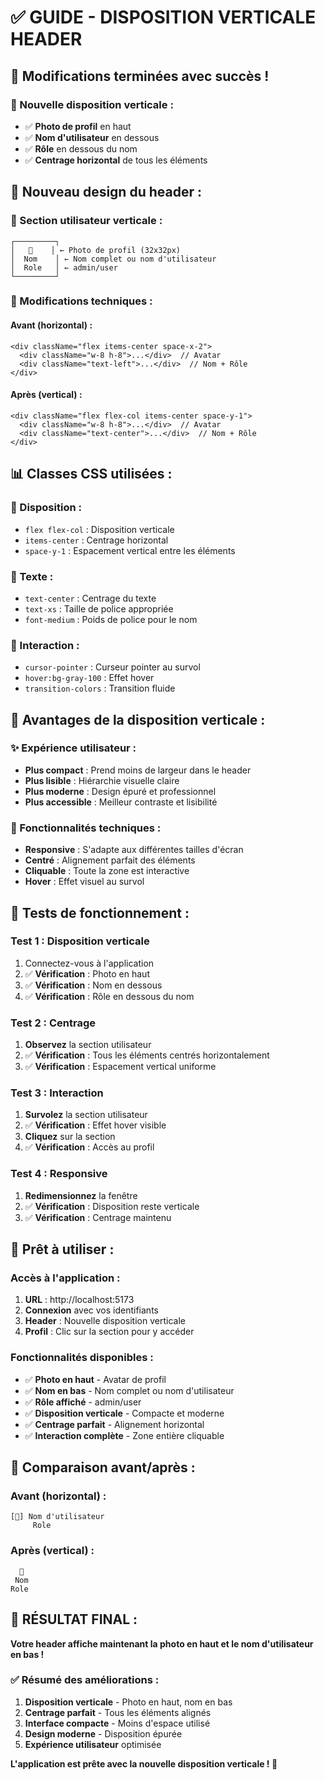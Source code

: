 # ✅ **GUIDE - DISPOSITION VERTICALE HEADER**

## 🎉 **Modifications terminées avec succès !**

### **📐 Nouvelle disposition verticale :**
- ✅ **Photo de profil** en haut
- ✅ **Nom d'utilisateur** en dessous
- ✅ **Rôle** en dessous du nom
- ✅ **Centrage horizontal** de tous les éléments

## 🎨 **Nouveau design du header :**

### **👤 Section utilisateur verticale :**
```
┌─────────┐
│   👤    │ ← Photo de profil (32x32px)
│  Nom    │ ← Nom complet ou nom d'utilisateur
│  Role   │ ← admin/user
└─────────┘
```

### **🔧 Modifications techniques :**

#### **Avant (horizontal) :**
```tsx
<div className="flex items-center space-x-2">
  <div className="w-8 h-8">...</div>  // Avatar
  <div className="text-left">...</div>  // Nom + Rôle
</div>
```

#### **Après (vertical) :**
```tsx
<div className="flex flex-col items-center space-y-1">
  <div className="w-8 h-8">...</div>  // Avatar
  <div className="text-center">...</div>  // Nom + Rôle
</div>
```

## 📊 **Classes CSS utilisées :**

### **🎯 Disposition :**
- `flex flex-col` : Disposition verticale
- `items-center` : Centrage horizontal
- `space-y-1` : Espacement vertical entre les éléments

### **📝 Texte :**
- `text-center` : Centrage du texte
- `text-xs` : Taille de police appropriée
- `font-medium` : Poids de police pour le nom

### **🎨 Interaction :**
- `cursor-pointer` : Curseur pointer au survol
- `hover:bg-gray-100` : Effet hover
- `transition-colors` : Transition fluide

## 🎯 **Avantages de la disposition verticale :**

### **✨ Expérience utilisateur :**
- **Plus compact** : Prend moins de largeur dans le header
- **Plus lisible** : Hiérarchie visuelle claire
- **Plus moderne** : Design épuré et professionnel
- **Plus accessible** : Meilleur contraste et lisibilité

### **🔧 Fonctionnalités techniques :**
- **Responsive** : S'adapte aux différentes tailles d'écran
- **Centré** : Alignement parfait des éléments
- **Cliquable** : Toute la zone est interactive
- **Hover** : Effet visuel au survol

## 🧪 **Tests de fonctionnement :**

### **Test 1 : Disposition verticale**
1. Connectez-vous à l'application
2. ✅ **Vérification** : Photo en haut
3. ✅ **Vérification** : Nom en dessous
4. ✅ **Vérification** : Rôle en dessous du nom

### **Test 2 : Centrage**
1. **Observez** la section utilisateur
2. ✅ **Vérification** : Tous les éléments centrés horizontalement
3. ✅ **Vérification** : Espacement vertical uniforme

### **Test 3 : Interaction**
1. **Survolez** la section utilisateur
2. ✅ **Vérification** : Effet hover visible
3. **Cliquez** sur la section
4. ✅ **Vérification** : Accès au profil

### **Test 4 : Responsive**
1. **Redimensionnez** la fenêtre
2. ✅ **Vérification** : Disposition reste verticale
3. ✅ **Vérification** : Centrage maintenu

## 🚀 **Prêt à utiliser :**

### **Accès à l'application :**
1. **URL** : http://localhost:5173
2. **Connexion** avec vos identifiants
3. **Header** : Nouvelle disposition verticale
4. **Profil** : Clic sur la section pour y accéder

### **Fonctionnalités disponibles :**
- ✅ **Photo en haut** - Avatar de profil
- ✅ **Nom en bas** - Nom complet ou nom d'utilisateur
- ✅ **Rôle affiché** - admin/user
- ✅ **Disposition verticale** - Compacte et moderne
- ✅ **Centrage parfait** - Alignement horizontal
- ✅ **Interaction complète** - Zone entière cliquable

## 📱 **Comparaison avant/après :**

### **Avant (horizontal) :**
```
[👤] Nom d'utilisateur
     Role
```

### **Après (vertical) :**
```
  👤
 Nom
Role
```

## 🎊 **RÉSULTAT FINAL :**

**Votre header affiche maintenant la photo en haut et le nom d'utilisateur en bas !**

### **✅ Résumé des améliorations :**
1. **Disposition verticale** - Photo en haut, nom en bas
2. **Centrage parfait** - Tous les éléments alignés
3. **Interface compacte** - Moins d'espace utilisé
4. **Design moderne** - Disposition épurée
5. **Expérience utilisateur** optimisée

**L'application est prête avec la nouvelle disposition verticale ! 🚀**
